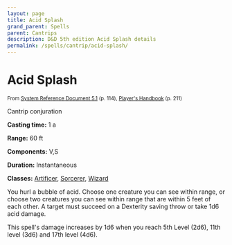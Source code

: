 ```yaml
---
layout: page
title: Acid Splash
grand_parent: Spells
parent: Cantrips 
description: D&D 5th edition Acid Splash details
permalink: /spells/cantrip/acid-splash/
---
```


# Acid Splash

<small>From <a target="_blank" href="https://media.wizards.com/2016/downloads/DND/SRD-OGL_V5.1.pdf">System Reference Document 5.1</a> (p. 114), <a target="_blank" href="https://dnd.wizards.com/products/tabletop-games/rpg-products/rpg_playershandbook">Player's Handbook</a> (p. 211)</small>


Cantrip conjuration

**Casting time:** 1 a

**Range:** 60 ft

**Components:** V,S 

**Duration:** Instantaneous

**Classes:** [Artificer](/classes/artificer/), [Sorcerer](/classes/sorcerer/), [Wizard](/classes/wizard/)

You hurl a bubble of acid. Choose one creature you can see within range, or choose two creatures you can see within range that are within 5 feet of each other. A target must succeed on a Dexterity saving throw or take 1d6 acid damage.

   This spell's damage increases by 1d6 when you reach 5th Level (2d6), 11th level (3d6) and 17th level (4d6).